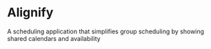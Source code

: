 # Alignify
A scheduling application that simplifies group scheduling by showing shared calendars and availability
